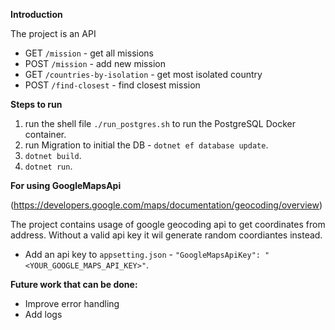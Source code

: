 **Introduction** 

The project is an API 

- GET `/mission` - get all missions
- POST `/mission` - add new mission
- GET `/countries-by-isolation` - get most isolated country
- POST `/find-closest` - find closest mission

**Steps to run**

1. run the shell file `./run_postgres.sh` to run the PostgreSQL Docker container.
2. run Migration to initial the DB - `dotnet ef database update`.
3. `dotnet build`.
4. `dotnet run`.

**For using GoogleMapsApi**

(https://developers.google.com/maps/documentation/geocoding/overview)

The project contains usage of google geocoding api to get coordinates from address.
Without a valid api key it wil generate random coordiantes instead.

- Add an api key to `appsetting.json` - `"GoogleMapsApiKey": "<YOUR_GOOGLE_MAPS_API_KEY>"`.

**Future work that can be done:**

- Improve error handling
- Add logs
